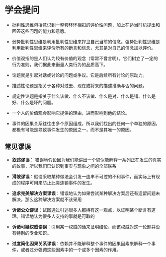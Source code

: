 # 学会提问

- 批判性思维包括意识到一整套环环相扣的评价性问题，加上在适当时机提出和回答这些问题的能力和意愿。

- 弱势批判性思维是利用批判性思维来捍卫自己当前的信念。强势批判性思维是利用批判性思维来评价所有的断言和信念，尤其是对自己的信念加以评价。

- 价值观指的是人们认为较有价值的观念（常常不曾言明）。它们树立了一定的行为准则，我们据此来衡量人类行为的品质高下。

- 论题就是引起对话或讨论的问题或争议。它是后续所有讨论的原动力。

- 描述性论题是指关于各种对过去、现在或将来的描述准确与否的问题。

- 规定性论题是指关于什么该做、什么不该做、什么是对、什么是错、什么是好、什么是坏的问题。

- 一个人的价值观会影响它提供的理由，进而影响到他的结论。

- 事件的因果关系往往由多个原因组成，所以我们找出的任何一个单独的原因，都极有可能是导致事件发生的原因之一，而不是其唯一的原因。

## 常见谬误

- **叙述谬误**： 错误地假设因为我们能讲出一个貌似能解释一系列正在发生的真实的故事，所以我们已认识到事实与现象之间的全部联系

- **滑坡谬误**：假设采取某种做法会引发一连串不可控的不利事件，而实际上有现成的程序可用来防止此类连锁事件的发生。

- **追求完美解决方案谬误**：错误地认为如果尝试某种解决方案后还有遗留问题未解决，那么这种解决方案就不该采用

- **诉诸公众谬误**：试图通过引述很多人都持有这一观点，以证明某个断言有道理。错误地认为很多人支持的事就是可取的

- **诉诸可疑权威谬误**：引用某一权威的话来证明结论，而该权威对这一论题并没有特别的专业知识。

- **过度简化因果关系谬误**：依赖并不能解释整个事件的因果因素来解释一个事件，或者过分强调这些因素中的一个或多个因素的作用。
